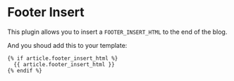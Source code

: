 # Footer Insert

This plugin allows you to insert a `FOOTER_INSERT_HTML` to the end of the blog.

And you shoud add this to your template:

```
{% if article.footer_insert_html %}
  {{ article.footer_insert_html }}
{% endif %}
```
